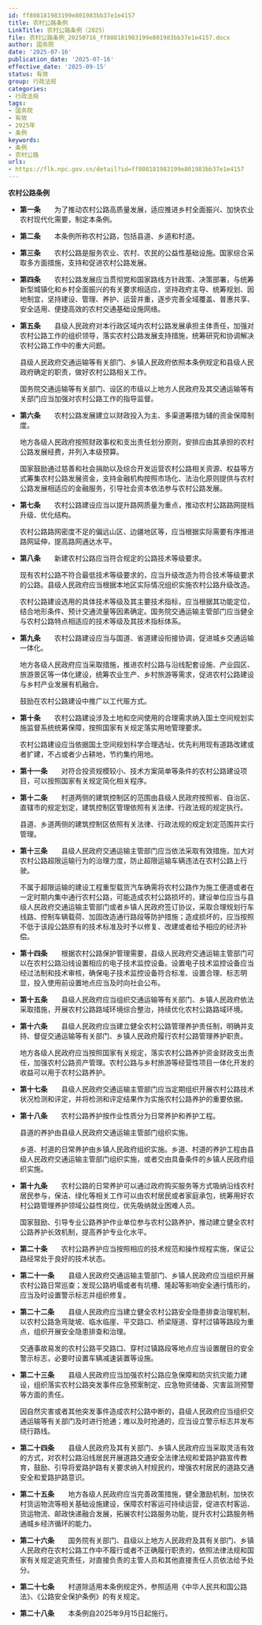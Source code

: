 ```yaml
---
id: ff808181983199e801983bb37e1e4157
title: 农村公路条例
LinkTitle: 农村公路条例（2025）
file: 农村公路条例_20250716_ff808181983199e801983bb37e1e4157.docx
author: 国务院
date: '2025-07-16'
publication_date: '2025-07-16'
effective_date: '2025-09-15'
status: 有效
group: 行政法规
categories:
- 行政法规
tags:
- 国务院
- 有效
- 2025年
- 条例
keywords:
- 条例
- 农村公路
urls:
- https://flk.npc.gov.cn/detail?id=ff808181983199e801983bb37e1e4157
---
```


**农村公路条例**

- **第一条**　　为了推动农村公路高质量发展，适应推进乡村全面振兴、加快农业农村现代化需要，制定本条例。

- **第二条**　　本条例所称农村公路，包括县道、乡道和村道。

- **第三条**　　农村公路是服务农业、农村、农民的公益性基础设施。国家综合采取多方面措施，支持和促进农村公路发展。

- **第四条**　　农村公路发展应当贯彻党和国家路线方针政策、决策部署，与统筹新型城镇化和乡村全面振兴的有关要求相适应，坚持政府主导、统筹规划、因地制宜，坚持建设、管理、养护、运营并重，逐步完善全域覆盖、普惠共享、安全适用、便捷高效的农村交通基础设施网络。

- **第五条**　　县级人民政府对本行政区域内农村公路发展承担主体责任，加强对农村公路工作的组织领导，落实农村公路发展支持措施，统筹研究和协调解决农村公路工作中的重大问题。

  县级人民政府交通运输等有关部门、乡镇人民政府依照本条例规定和县级人民政府确定的职责，做好农村公路相关工作。

  国务院交通运输等有关部门、设区的市级以上地方人民政府及其交通运输等有关部门应当加强对农村公路工作的指导监督。

- **第六条**　　农村公路发展建立以财政投入为主、多渠道筹措为辅的资金保障制度。

  地方各级人民政府按照财政事权和支出责任划分原则，安排应由其承担的农村公路发展经费，并列入本级预算。

  国家鼓励通过慈善和社会捐助以及综合开发运营农村公路相关资源、权益等方式筹集农村公路发展资金，支持金融机构按照市场化、法治化原则提供与农村公路发展相适应的金融服务，引导社会资本依法参与农村公路发展。

- **第七条**　　农村公路建设应当以提升路网质量为重点，推动农村公路路网提档升级、优化结构。

  农村公路路网密度不足的偏远山区、边疆地区等，应当根据实际需要有序推进路网延伸，提高路网通达水平。

- **第八条**　　新建农村公路应当符合规定的公路技术等级要求。

  现有农村公路不符合最低技术等级要求的，应当升级改造为符合技术等级要求的公路。县级人民政府应当根据本地区实际情况组织实施农村公路升级改造。

  农村公路建设选用的具体技术等级及其主要技术指标，应当根据其功能定位，结合地形条件、预计交通流量等因素确定。国务院交通运输主管部门应当健全与农村公路特点相适应的技术等级及其技术指标体系。

- **第九条**　　农村公路建设应当与国道、省道建设衔接协调，促进城乡交通运输一体化。

  地方各级人民政府应当采取措施，推进农村公路与沿线配套设施、产业园区、旅游景区等一体化建设，统筹农业生产、乡村旅游等需求，促进农村公路建设与乡村产业发展有机融合。

  鼓励在农村公路建设中推广以工代赈方式。

- **第十条**　　农村公路建设涉及土地和空间使用的合理需求纳入国土空间规划实施监督系统统筹保障，按照国家有关规定落实用地管理要求。

  农村公路建设应当依据国土空间规划科学合理选址，优先利用现有道路改建或者扩建，不占或者少占耕地，节约集约用地。

- **第十一条**　　对符合投资规模较小、技术方案简单等条件的农村公路建设项目，可以按照国家有关规定简化相关程序。

- **第十二条**　　村道两侧的建筑控制区的范围由县级人民政府按照省、自治区、直辖市的规定划定，建筑控制区管理依照有关法律、行政法规的规定执行。

  县道、乡道两侧的建筑控制区依照有关法律、行政法规的规定划定范围并实行管理。

- **第十三条**　　县级人民政府交通运输主管部门应当依法采取有效措施，加大对农村公路超限运输行为的治理力度，防止超限运输车辆违法在农村公路上行驶。

  不属于超限运输的建设工程重型载货汽车确需将农村公路作为施工便道或者在一定时期内集中通行农村公路，可能造成农村公路损坏的，建设单位应当与县级人民政府交通运输主管部门或者乡镇人民政府签订协议，采取合理规划行车线路、控制车辆载荷、加固改造通行路段等防护措施；造成损坏的，应当按照不低于该段公路原有的技术标准及时予以修复、改建或者给予相应的经济补偿。

- **第十四条**　　根据农村公路保护管理需要，县级人民政府交通运输主管部门可以在农村公路沿线设置相应的电子技术监控设备。设置电子技术监控设备应当经过法制和技术审核，确保电子技术监控设备符合标准、设置合理、标志明显，投入使用前设置地点应当及时向社会公布。

- **第十五条**　　县级人民政府应当组织交通运输等有关部门、乡镇人民政府依法采取措施，开展农村公路路域环境综合整治，持续优化农村公路路域环境。

- **第十六条**　　县级人民政府应当建立健全农村公路管理养护责任制，明确并支持、督促交通运输等有关部门、乡镇人民政府履行农村公路管理养护职责。

  地方各级人民政府应当按照国家有关规定，落实农村公路养护资金财政支出责任，加强农村公路资产管理。农村公路与乡村旅游等经营性项目一体化开发的收益可以用于农村公路养护。

- **第十七条**　　县级人民政府交通运输主管部门应当定期组织开展农村公路技术状况检测和评定，并将检测和评定结果作为实施农村公路养护的重要依据。

- **第十八条**　　农村公路养护按作业性质分为日常养护和养护工程。

  县道的养护由县级人民政府交通运输主管部门组织实施。

  乡道、村道的日常养护由乡镇人民政府组织实施。乡道、村道的养护工程由县级人民政府交通运输主管部门组织实施，或者交由具备条件的乡镇人民政府组织实施。

- **第十九条**　　农村公路的日常养护可以通过政府购买服务等方式吸纳沿线农村居民参与，保洁、绿化等相关工作可以由农村居民或者家庭承包，统筹用好农村公路管理养护领域公益性岗位，优先吸纳就业困难人员。

  国家鼓励、引导专业公路养护作业单位参与农村公路养护，推动建立健全农村公路养护长效机制，提高养护专业化水平。

- **第二十条**　　农村公路养护应当按照相应的技术规范和操作规程实施，保证公路经常处于良好的技术状态。

- **第二十一条**　　县级人民政府交通运输主管部门、乡镇人民政府应当组织开展农村公路日常巡查；发现公路坍塌或者有坑槽、隆起等影响安全通行情形的，应当及时设置警示标志并组织修复。

- **第二十二条**　　县级人民政府应当建立健全农村公路安全隐患排查治理机制，以农村公路急弯陡坡、临水临崖、平交路口、桥梁隧道、穿村过镇等路段为重点，组织开展安全隐患排查和治理。

  交通事故易发的农村公路平交路口、穿村过镇路段等地点应当设置醒目的安全警示标志，必要时设置车辆减速装置等设施。

- **第二十三条**　　县级人民政府应当加强农村公路应急保障和防灾抗灾能力建设，组织落实农村公路突发事件应急预案制定、应急物资储备、灾害监测预警等方面的责任。

  因自然灾害或者其他突发事件造成农村公路中断的，县级人民政府应当组织交通运输等有关部门及时进行抢通；难以及时抢通的，应当设立警示标志并发布绕行路线。

- **第二十四条**　　县级人民政府及其有关部门、乡镇人民政府应当采取灵活有效的方式，对农村公路沿线居民开展道路交通安全法律法规和爱路护路宣传教育，鼓励、引导将爱路护路有关要求纳入村规民约，增强农村居民的道路交通安全和爱路护路意识。

- **第二十五条**　　地方各级人民政府应当完善政策措施，健全激励机制，加快农村货运物流等相关基础设施建设，保障农村客运可持续运营，促进农村客运、货运物流、邮政快递融合发展，拓展农村公路服务功能，提升农村公路服务畅通城乡经济循环的能力。

- **第二十六条**　　国务院有关部门、县级以上地方人民政府及其有关部门、乡镇人民政府在农村公路工作中不履行或者不正确履行职责的，依照法律法规和国家有关规定追究责任，对直接负责的主管人员和其他直接责任人员依法给予处分。

- **第二十七条**　　村道除适用本条例规定外，参照适用《中华人民共和国公路法》、《公路安全保护条例》的有关规定。

- **第二十八条**　　本条例自2025年9月15日起施行。
